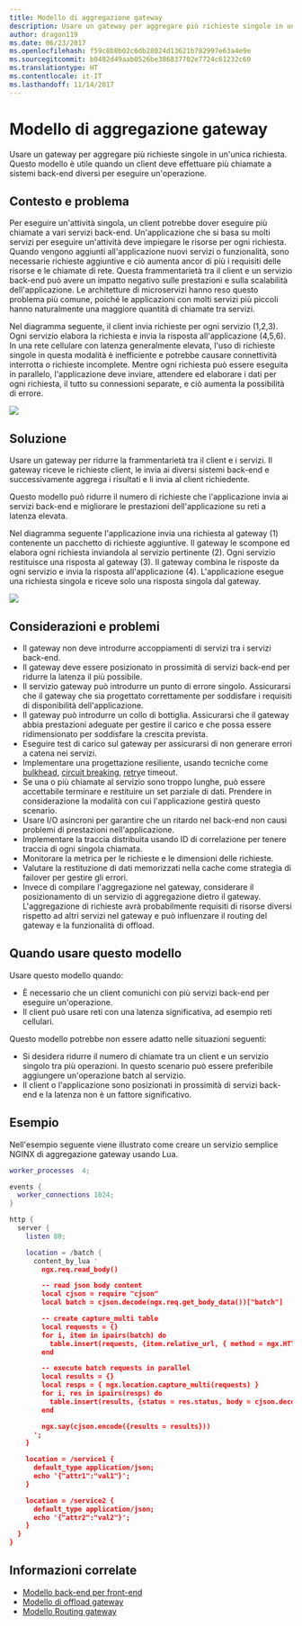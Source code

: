 ```yaml
---
title: Modello di aggregazione gateway
description: Usare un gateway per aggregare più richieste singole in un'unica richiesta.
author: dragon119
ms.date: 06/23/2017
ms.openlocfilehash: f59c8b8b02c6db28024d13621b782997e63a4e9e
ms.sourcegitcommit: b0482d49aab0526be386837702e7724c61232c60
ms.translationtype: HT
ms.contentlocale: it-IT
ms.lasthandoff: 11/14/2017
---
```

# <a name="gateway-aggregation-pattern"></a>Modello di aggregazione gateway

Usare un gateway per aggregare più richieste singole in un'unica richiesta. Questo modello è utile quando un client deve effettuare più chiamate a sistemi back-end diversi per eseguire un'operazione.

## <a name="context-and-problem"></a>Contesto e problema

Per eseguire un'attività singola, un client potrebbe dover eseguire più chiamate a vari servizi back-end. Un'applicazione che si basa su molti servizi per eseguire un'attività deve impiegare le risorse per ogni richiesta. Quando vengono aggiunti all'applicazione nuovi servizi o funzionalità, sono necessarie richieste aggiuntive e ciò aumenta ancor di più i requisiti delle risorse e le chiamate di rete. Questa frammentarietà tra il client e un servizio back-end può avere un impatto negativo sulle prestazioni e sulla scalabilità dell'applicazione.  Le architetture di microservizi hanno reso questo problema più comune, poiché le applicazioni con molti servizi più piccoli hanno naturalmente una maggiore quantità di chiamate tra servizi. 

Nel diagramma seguente, il client invia richieste per ogni servizio (1,2,3). Ogni servizio elabora la richiesta e invia la risposta all'applicazione (4,5,6). In una rete cellulare con latenza generalmente elevata, l'uso di richieste singole in questa modalità è inefficiente e potrebbe causare connettività interrotta o richieste incomplete. Mentre ogni richiesta può essere eseguita in parallelo, l'applicazione deve inviare, attendere ed elaborare i dati per ogni richiesta, il tutto su connessioni separate, e ciò aumenta la possibilità di errore.

![](./_images/gateway-aggregation-problem.png) 

## <a name="solution"></a>Soluzione

Usare un gateway per ridurre la frammentarietà tra il client e i servizi. Il gateway riceve le richieste client, le invia ai diversi sistemi back-end e successivamente aggrega i risultati e li invia al client richiedente.

Questo modello può ridurre il numero di richieste che l'applicazione invia ai servizi back-end e migliorare le prestazioni dell'applicazione su reti a latenza elevata.

Nel diagramma seguente l'applicazione invia una richiesta al gateway (1) contenente un pacchetto di richieste aggiuntive. Il gateway le scompone ed elabora ogni richiesta inviandola al servizio pertinente (2). Ogni servizio restituisce una risposta al gateway (3). Il gateway combina le risposte da ogni servizio e invia la risposta all'applicazione (4). L'applicazione esegue una richiesta singola e riceve solo una risposta singola dal gateway.

![](./_images/gateway-aggregation.png)

## <a name="issues-and-considerations"></a>Considerazioni e problemi

- Il gateway non deve introdurre accoppiamenti di servizi tra i servizi back-end.
- Il gateway deve essere posizionato in prossimità di servizi back-end per ridurre la latenza il più possibile.
- Il servizio gateway può introdurre un punto di errore singolo. Assicurarsi che il gateway che sia progettato correttamente per soddisfare i requisiti di disponibilità dell'applicazione.
- Il gateway può introdurre un collo di bottiglia. Assicurarsi che il gateway abbia prestazioni adeguate per gestire il carico e che possa essere ridimensionato per soddisfare la crescita prevista.
- Eseguire test di carico sul gateway per assicurarsi di non generare errori a catena nei servizi.
- Implementare una progettazione resiliente, usando tecniche come [bulkhead][bulkhead], [circuit breaking][circuit-breaker], [retry][retry]e timeout.
- Se una o più chiamate al servizio sono troppo lunghe, può essere accettabile terminare e restituire un set parziale di dati. Prendere in considerazione la modalità con cui l'applicazione gestirà questo scenario.
- Usare I/O asincroni per garantire che un ritardo nel back-end non causi problemi di prestazioni nell'applicazione.
- Implementare la traccia distribuita usando ID di correlazione per tenere traccia di ogni singola chiamata.
- Monitorare la metrica per le richieste e le dimensioni delle richieste.
- Valutare la restituzione di dati memorizzati nella cache come strategia di failover per gestire gli errori.
- Invece di compilare l'aggregazione nel gateway, considerare il posizionamento di un servizio di aggregazione dietro il gateway. L'aggregazione di richieste avrà probabilmente requisiti di risorse diversi rispetto ad altri servizi nel gateway e può influenzare il routing del gateway e la funzionalità di offload.

## <a name="when-to-use-this-pattern"></a>Quando usare questo modello

Usare questo modello quando:

- È necessario che un client comunichi con più servizi back-end per eseguire un'operazione.
- Il client può usare reti con una latenza significativa, ad esempio reti cellulari.

Questo modello potrebbe non essere adatto nelle situazioni seguenti:

- Si desidera ridurre il numero di chiamate tra un client e un servizio singolo tra più operazioni. In questo scenario può essere preferibile aggiungere un'operazione batch al servizio.
- Il client o l'applicazione sono posizionati in prossimità di servizi back-end e la latenza non è un fattore significativo.

## <a name="example"></a>Esempio

Nell'esempio seguente viene illustrato come creare un servizio semplice NGINX di aggregazione gateway usando Lua.

```lua
worker_processes  4;

events {
  worker_connections 1024;
}

http {
  server {
    listen 80;

    location = /batch {
      content_by_lua '
        ngx.req.read_body()

        -- read json body content
        local cjson = require "cjson"
        local batch = cjson.decode(ngx.req.get_body_data())["batch"]

        -- create capture_multi table
        local requests = {}
        for i, item in ipairs(batch) do
          table.insert(requests, {item.relative_url, { method = ngx.HTTP_GET}})
        end

        -- execute batch requests in parallel
        local results = {}
        local resps = { ngx.location.capture_multi(requests) }
        for i, res in ipairs(resps) do
          table.insert(results, {status = res.status, body = cjson.decode(res.body), header = res.header})
        end

        ngx.say(cjson.encode({results = results}))
      ';
    }

    location = /service1 {
      default_type application/json;
      echo '{"attr1":"val1"}';
    }

    location = /service2 {
      default_type application/json;
      echo '{"attr2":"val2"}';
    }
  }
}
```

## <a name="related-guidance"></a>Informazioni correlate

- [Modello back-end per front-end](./backends-for-frontends.md)
- [Modello di offload gateway](./gateway-offloading.md)
- [Modello Routing gateway](./gateway-routing.md)

[bulkhead]: ./bulkhead.md
[circuit-breaker]: ./circuit-breaker.md
[retry]: ./retry.md
